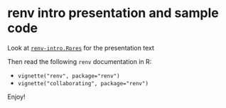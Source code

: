 # renv intro presentation and sample code

Look at [`renv-intro.Rpres`](./renv-intro.Rpres) for the presentation text

Then read the following `renv` documentation in R:

 * `vignette("renv", package="renv")`
 * `vignette("collaborating", package="renv")`

Enjoy!
